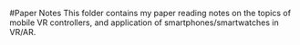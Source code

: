 #Paper Notes
This folder contains my paper reading notes on the topics of mobile VR controllers, and application of smartphones/smartwatches in VR/AR.


